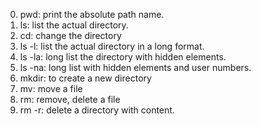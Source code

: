 0. pwd: print the absolute path name.
1. ls: list the actual directory.
2. cd: change the directory
3. ls -l: list the actual directory in a long format.
4. ls -la: long list the directory with hidden elements.
5. ls -na: long list with hidden elements and user numbers.
6. mkdir: to create a new directory
7. mv: move a file
8. rm: remove, delete a file
9. rm -r: delete a directory with content.

